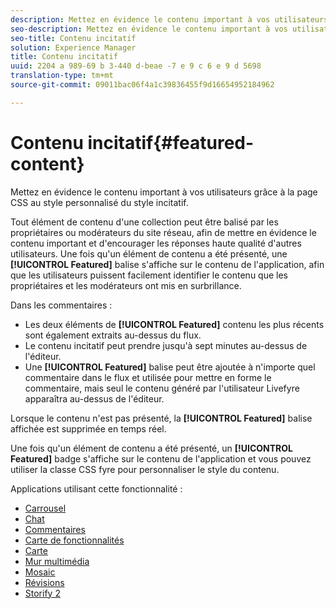 ```yaml
---
description: Mettez en évidence le contenu important à vos utilisateurs grâce à la page CSS au style personnalisé du style incitatif.
seo-description: Mettez en évidence le contenu important à vos utilisateurs grâce à la page CSS au style personnalisé du style incitatif.
seo-title: Contenu incitatif
solution: Experience Manager
title: Contenu incitatif
uuid: 2204 a 989-69 b 3-440 d-beae -7 e 9 c 6 e 9 d 5698
translation-type: tm+mt
source-git-commit: 09011bac06f4a1c39836455f9d16654952184962

---
```



# Contenu incitatif{#featured-content}

Mettez en évidence le contenu important à vos utilisateurs grâce à la page CSS au style personnalisé du style incitatif.

Tout élément de contenu d&#39;une collection peut être balisé par les propriétaires ou modérateurs du site réseau, afin de mettre en évidence le contenu important et d&#39;encourager les réponses haute qualité d&#39;autres utilisateurs. Une fois qu&#39;un élément de contenu a été présenté, une **[!UICONTROL Featured]** balise s&#39;affiche sur le contenu de l&#39;application, afin que les utilisateurs puissent facilement identifier le contenu que les propriétaires et les modérateurs ont mis en surbrillance.

Dans les commentaires :

* Les deux éléments de **[!UICONTROL Featured]** contenu les plus récents sont également extraits au-dessus du flux.
* Le contenu incitatif peut prendre jusqu&#39;à sept minutes au-dessus de l&#39;éditeur.
* Une **[!UICONTROL Featured]** balise peut être ajoutée à n&#39;importe quel commentaire dans le flux et utilisée pour mettre en forme le commentaire, mais seul le contenu généré par l&#39;utilisateur Livefyre apparaîtra au-dessus de l&#39;éditeur.

Lorsque le contenu n&#39;est pas présenté, la **[!UICONTROL Featured]** balise affichée est supprimée en temps réel.

Une fois qu&#39;un élément de contenu a été présenté, un **[!UICONTROL Featured]** badge s&#39;affiche sur le contenu de l&#39;application et vous pouvez utiliser la classe CSS fyre pour personnaliser le style du contenu.

Applications utilisant cette fonctionnalité :

* [Carrousel](/help/using/c-about-apps/c-carousel-app/c-carousel-app.md#c_carousel_app)
* [Chat](/help/using/c-about-apps/c-chat-app/c-chat-app.md#c_chat_app)
* [Commentaires](/help/using/c-about-apps/c-comments/c-comments.md)
* [Carte de fonctionnalités](/help/using/c-about-apps/c-feature-card-app/c-feature-card-app.md#c_feature_card_app)
* [Carte](/help/using/c-about-apps/c-map-app/c-map-app.md#c_map_app)
* [Mur multimédia](/help/using/c-about-apps/c-media-wall-app/c-media-wall-app.md#c_media_wall_app)
* [Mosaic](/help/using/c-about-apps/c-mosaic-app/c-mosaic-app.md#c_mosaic_app)
* [Révisions](/help/using/c-about-apps/c-reviews-app/c-reviews-app.md#c_reviews_app)
* [Storify 2](/help/using/c-about-apps/c-storify2/c-storify2.md#c_storify2)

